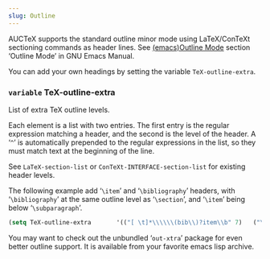 ```yaml
---
slug: Outline
---
```


AUCTeX supports the standard outline minor mode using LaTeX/ConTeXt sectioning commands as header lines. See [(emacs)Outline Mode](https://www.gnu.org/software/emacs/manual/html_mono/emacs.html#Outline-Mode) section ‘Outline Mode’ in GNU Emacs Manual.

You can add your own headings by setting the variable `TeX-outline-extra`.

### <span className="tag variable">`variable`</span> **TeX-outline-extra**

List of extra TeX outline levels.

Each element is a list with two entries. The first entry is the regular expression matching a header, and the second is the level of the header. A ‘`^`’ is automatically prepended to the regular expressions in the list, so they must match text at the beginning of the line.

See `LaTeX-section-list` or `ConTeXt-INTERFACE-section-list` for existing header levels.

The following example add ‘`\item`’ and ‘`\bibliography`’ headers, with ‘`\bibliography`’ at the same outline level as ‘`\section`’, and ‘`\item`’ being below ‘`\subparagraph`’.

```lisp
(setq TeX-outline-extra       '(("[ \t]*\\\\\\(bib\\)?item\\b" 7) 	("\\\\bibliography\\b" 2))) 
```

You may want to check out the unbundled ‘`out-xtra`’ package for even better outline support. It is available from your favorite emacs lisp archive.
